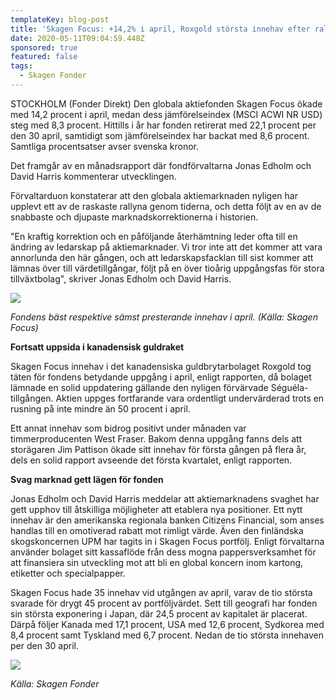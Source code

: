 ```yaml
---
templateKey: blog-post
title: 'Skagen Focus: +14,2% i april, Roxgold största innehav efter rally'
date: 2020-05-11T09:04:59.448Z
sponsored: true
featured: false
tags:
  - Skagen Fonder
---
```

STOCKHOLM (Fonder Direkt) Den globala aktiefonden Skagen Focus ökade med 14,2 procent i april, medan dess jämförelseindex (MSCI ACWI NR USD) steg med 8,3 procent. Hittills i år har fonden retirerat med 22,1 procent per den 30 april, samtidigt som jämförelseindex har backat med 8,6 procent. Samtliga procentsatser avser svenska kronor.

Det framgår av en månadsrapport där fondförvaltarna Jonas Edholm och David Harris kommenterar utvecklingen.

Förvaltarduon konstaterar att den globala aktiemarknaden nyligen har upplevt ett av de raskaste rallyna genom tiderna, och detta följt av en av de snabbaste och djupaste marknadskorrektionerna i historien.

"En kraftig korrektion och en påföljande återhämtning leder ofta till en ändring av ledarskap på aktiemarknader. Vi tror inte att det kommer att vara annorlunda den här gången, och att ledarskapsfacklan till sist kommer att lämnas över till värdetillgångar, följt på en över tioårig uppgångsfas för stora tillväxtbolag", skriver Jonas Edholm och David Harris.

![](/img/focus.png)

*Fondens bäst respektive sämst presterande innehav i april. (Källa: Skagen Focus)*

**Fortsatt uppsida i kanadensisk guldraket**

Skagen Focus innehav i det kanadensiska guldbrytarbolaget Roxgold tog täten för fondens betydande uppgång i april, enligt rapporten, då bolaget lämnade en solid uppdatering gällande den nyligen förvärvade Séguéla-tillgången. Aktien uppges fortfarande vara ordentligt undervärderad trots en rusning på inte mindre än 50 procent i april.

Ett annat innehav som bidrog positivt under månaden var timmerproducenten West Fraser. Bakom denna uppgång fanns dels att storägaren Jim Pattison ökade sitt innehav för första gången på flera år, dels en solid rapport avseende det första kvartalet, enligt rapporten.

**Svag marknad gett lägen för fonden**

Jonas Edholm och David Harris meddelar att aktiemarknadens svaghet har gett upphov till åtskilliga möjligheter att etablera nya positioner. Ett nytt innehav är den amerikanska regionala banken Citizens Financial, som anses handlas till en omotiverad rabatt mot rimligt värde. Även den finländska skogskoncernen UPM har tagits in i Skagen Focus portfölj. Enligt förvaltarna använder bolaget sitt kassaflöde från dess mogna pappersverksamhet för att finansiera sin utveckling mot att bli en global koncern inom kartong, etiketter och specialpapper.

Skagen Focus hade 35 innehav vid utgången av april, varav de tio största svarade för drygt 45 procent av portföljvärdet. Sett till geografi har fonden sin största exponering i Japan, där 24,5 procent av kapitalet är placerat. Därpå följer Kanada med 17,1 procent, USA med 12,6 procent, Sydkorea med 8,4 procent samt Tyskland med 6,7 procent. Nedan de tio största innehaven per den 30 april.

![](/img/focus2.png)

*Källa: Skagen Fonder*